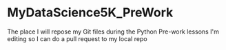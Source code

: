 # MyDataScience5K_PreWork
The place I will repose my Git files during the Python Pre-work lessons
I'm editing so I can do a pull request to my local repo

